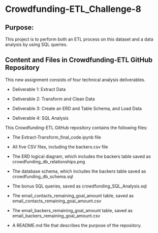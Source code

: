 # Crowdfunding-ETL_Challenge-8

## Purpose: 
This project is to perform both an ETL process on this dataset and a data analysis by using SQL queries.

## Content and Files in Crowdfunding-ETL GitHub Repository

This new assignment consists of four technical analysis deliverables. 

- Deliverable 1: Extract Data

- Deliverable 2: Transform and Clean Data

- Deliverable 3: Create an ERD and Table Schema, and Load Data

- Deliverable 4: SQL Analysis

This Crowdfunding-ETL GitHub repository contains the following files:

- The Extract-Transform_final_code.ipynb file

- All five CSV files, including the backers.csv file

- The ERD logical diagram, which includes the backers table saved as crowdfunding_db_relationships.png

- The database schema, which includes the backers table saved as crowdfunding_db_schema.sql

- The bonus SQL queries, saved as crowdfunding_SQL_Analysis.sql

- The email_contacts_remaining_goal_amount table, saved as email_contacts_remaining_goal_amount.csv

- The email_backers_remaining_goal_amount table, saved as email_backers_remaining_goal_amount.csv

- A README.md file that describes the purpose of the repository. 
